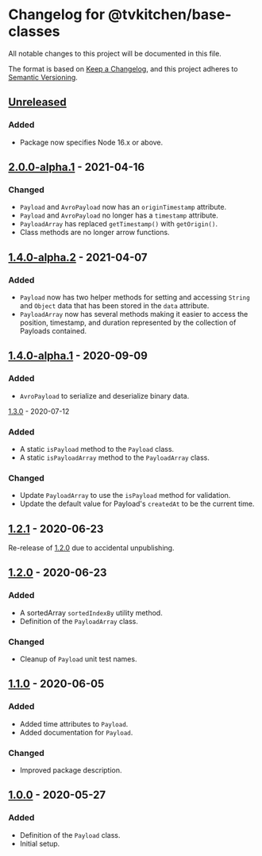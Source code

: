 # Changelog for @tvkitchen/base-classes

All notable changes to this project will be documented in this file.

The format is based on [Keep a Changelog](https://keepachangelog.com/en/1.0.0/),
and this project adheres to [Semantic Versioning](https://semver.org/spec/v2.0.0.html).

## [Unreleased]
### Added
- Package now specifies Node 16.x or above.

## [2.0.0-alpha.1] - 2021-04-16
### Changed
- `Payload` and `AvroPayload` now has an `originTimestamp` attribute.
- `Payload` and `AvroPayload` no longer has a `timestamp` attribute.
- `PayloadArray` has replaced `getTimestamp()` with `getOrigin()`.
- Class methods are no longer arrow functions.

## [1.4.0-alpha.2] - 2021-04-07
### Added
- `Payload` now has two helper methods for setting and accessing `String` and `Object` data that has been stored in the `data` attribute.
- `PayloadArray` now has several methods making it easier to access the position, timestamp, and duration represented by the collection of Payloads contained.

## [1.4.0-alpha.1] - 2020-09-09
### Added
- `AvroPayload` to serialize and deserialize binary data.

[1.3.0] - 2020-07-12
### Added
- A static `isPayload` method to the `Payload` class.
- A static `isPayloadArray` method to the `PayloadArray` class.

### Changed
- Update `PayloadArray` to use the `isPayload` method for validation.
- Update the default value for Payload's `createdAt` to be the current time.

## [1.2.1] - 2020-06-23
Re-release of [1.2.0] due to accidental unpublishing.

## [1.2.0] - 2020-06-23
### Added
- A sortedArray `sortedIndexBy` utility method.
- Definition of the `PayloadArray` class.

### Changed
- Cleanup of `Payload` unit test names.

## [1.1.0] - 2020-06-05
### Added
- Added time attributes to `Payload`.
- Added documentation for `Payload`.

### Changed
- Improved package description.

## [1.0.0] - 2020-05-27
### Added
- Definition of the `Payload` class.
- Initial setup.

[Unreleased]: https://github.com/tvkitchen/base/compare/@tvkitchen/base-classes@2.0.0-alpha.1...HEAD
[2.0.0-alpha.1]: https://github.com/tvkitchen/base/releases/tag/@tvkitchen/base-classes@2.0.0-alpha.1
[1.4.0-alpha.2]: https://github.com/tvkitchen/base/releases/tag/@tvkitchen/base-classes@1.4.0-alpha.2
[1.4.0-alpha.1]: https://github.com/tvkitchen/base/releases/tag/@tvkitchen/base-classes@1.4.0-alpha.1
[1.3.0]: https://github.com/tvkitchen/base/releases/tag/@tvkitchen/base-classes@1.3.0
[1.2.1]: https://github.com/tvkitchen/base/releases/tag/@tvkitchen/base-classes@1.2.1
[1.2.0]: https://github.com/tvkitchen/base/releases/tag/@tvkitchen/base-classes@1.2.0
[1.1.0]: https://github.com/tvkitchen/base/releases/tag/@tvkitchen/base-classes@1.1.0
[1.0.0]: https://github.com/tvkitchen/base/releases/tag/@tvkitchen/base-classes@1.0.0
